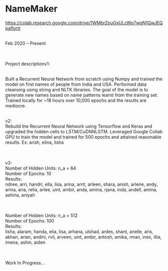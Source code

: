 # NameMaker
https://colab.research.google.com/drive/1WMbrZpuGxULcWp7wpN1QwJEQpaflortr

<br>
Feb 2020 – Present

<br><br>
Project descriptionv1:

<br>
Built a Recurrent Neural Network from scratch using Numpy and trained the model on first names of people from India and USA.
Performed data cleansing using string and NLTK libraries.
The goal of the model is to generate new names based on name patterns learnt from the training set.
Trained locally for ~18 hours over 10,000 epochs and the results are mediocre.
<br><br>

v2:
<br>
Rebuild the Recurrent Neural Network using Tensorflow and Keras and upgraded the hidden cells to LSTM/CuDNNLSTM.
Leveraged Google Collab GPU to train the model and trained for 500 epochs and attained reasonable results. Ex: arish, elina, lisha

<br><br>
v3:
<br>
Number of Hidden Units: n_a = 64
<br>
Number of Epochs: 10
<br>
Results:
<br>
ndree,
arri,
handri,
ella,
lisa,
arina,
arrit,
arleen,
shara,
anish,
arlene,
andy,
arina,
aria,
relia,
arlee,
uint,
ambir,
anda,
amina,
rjana,
inda,
andell,
amina,
ashina,
aniyah

<br><br>
Number of Hidden Units: n_a = 512
<br>
Number of Epochs: 100
<br>
Results:
<br>
lisha,
alaram,
handa,
elia,
lisa,
arhana,
ulshad,
ardes,
shant,
anelle,
aris,
akhan,
arian,
andini,
rvil,
arveen,
uint,
ambir,
antosh,
amika,
rman,
ines,
illia,
imena,
ashin,
aiden

<br><br>
Work In Progress...
